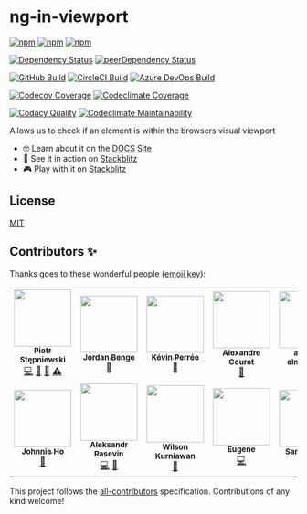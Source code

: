 # ng-in-viewport

[![npm][npm-badge-version]][npm-badge-url]
[![npm][npm-badge-license]][npm-badge-url]
[![npm][npm-badge-downloads]][npm-badge-url]

[![Dependency Status][david-badge]][david-badge-url]
[![peerDependency Status][david-peer-badge]][david-peer-badge-url]

[![GitHub Build][github-workflow-badge]][github-workflow-badge-url]
[![CircleCI Build][circle-ci-badge]][circle-ci-badge-url]
[![Azure DevOps Build][azure-devops-badge]][azure-devops-badge-url]

[![Codecov Coverage][codecov-badge]][codecov-badge-url]
[![Codeclimate Coverage][codeclimate-coverage-badge]][codeclimate-coverage-badge-url]

[![Codacy Quality][codacy-badge]][codacy-badge-url]
[![Codeclimate Maintainability][codeclimate-maintainability-badge]][codeclimate-maintainability-badge-url]

Allows us to check if an element is within the browsers visual viewport

- 🤓 Learn about it on the [DOCS Site][lib-docs]
- 🚀 See it in action on [Stackblitz][example-app]
- 🎮 Play with it on [Stackblitz][example-app-embed]

## License

[MIT](https://github.com/k3nsei/ng-in-viewport/blob/stable/LICENSE)

## Contributors ✨

Thanks goes to these wonderful people ([emoji key](https://allcontributors.org/docs/en/emoji-key)):

<!-- ALL-CONTRIBUTORS-LIST:START - Do not remove or modify this section -->
<!-- prettier-ignore-start -->
<!-- markdownlint-disable -->
<table>
  <tr>
    <td align="center"><a href="https://github.com/k3nsei"><img src="https://avatars2.githubusercontent.com/u/190422?v=4?s=100" width="100px;" alt=""/><br /><sub><b>Piotr Stępniewski</b></sub></a><br /><a href="https://github.com/k3nsei/ng-in-viewport/commits?author=k3nsei" title="Code">💻</a> <a href="https://github.com/k3nsei/ng-in-viewport/commits?author=k3nsei" title="Documentation">📖</a> <a href="https://github.com/k3nsei/ng-in-viewport/pulls?q=is%3Apr+reviewed-by%3Ak3nsei" title="Reviewed Pull Requests">👀</a> <a href="https://github.com/k3nsei/ng-in-viewport/commits?author=k3nsei" title="Tests">⚠️</a></td>
    <td align="center"><a href="https://github.com/Bengejd"><img src="https://avatars3.githubusercontent.com/u/11723093?v=4?s=100" width="100px;" alt=""/><br /><sub><b>Jordan Benge</b></sub></a><br /><a href="#blog-Bengejd" title="Blogposts">📝</a></td>
    <td align="center"><a href="https://github.com/numerized"><img src="https://avatars1.githubusercontent.com/u/166829?v=4?s=100" width="100px;" alt=""/><br /><sub><b>Kévin Perrée</b></sub></a><br /><a href="https://github.com/k3nsei/ng-in-viewport/issues?q=author%3Anumerized" title="Bug reports">🐛</a></td>
    <td align="center"><a href="https://github.com/OzoTek"><img src="https://avatars3.githubusercontent.com/u/6436053?v=4?s=100" width="100px;" alt=""/><br /><sub><b>Alexandre Couret</b></sub></a><br /><a href="https://github.com/k3nsei/ng-in-viewport/issues?q=author%3AOzoTek" title="Bug reports">🐛</a></td>
    <td align="center"><a href="https://github.com/anwar-elmawardy"><img src="https://avatars0.githubusercontent.com/u/23740710?v=4?s=100" width="100px;" alt=""/><br /><sub><b>anwar-elmawardy</b></sub></a><br /><a href="https://github.com/k3nsei/ng-in-viewport/issues?q=author%3Aanwar-elmawardy" title="Bug reports">🐛</a></td>
    <td align="center"><a href="https://github.com/jwillebrands"><img src="https://avatars0.githubusercontent.com/u/8925?v=4?s=100" width="100px;" alt=""/><br /><sub><b>Jan-Willem Willebrands</b></sub></a><br /><a href="https://github.com/k3nsei/ng-in-viewport/issues?q=author%3Ajwillebrands" title="Bug reports">🐛</a></td>
    <td align="center"><a href="https://github.com/CSchulz"><img src="https://avatars2.githubusercontent.com/u/1520593?v=4?s=100" width="100px;" alt=""/><br /><sub><b>CSchulz </b></sub></a><br /><a href="https://github.com/k3nsei/ng-in-viewport/issues?q=author%3ACSchulz" title="Bug reports">🐛</a></td>
  </tr>
  <tr>
    <td align="center"><a href="https://github.com/Silvest89"><img src="https://avatars2.githubusercontent.com/u/2388338?v=4?s=100" width="100px;" alt=""/><br /><sub><b>Johnnie Ho</b></sub></a><br /><a href="https://github.com/k3nsei/ng-in-viewport/issues?q=author%3ASilvest89" title="Bug reports">🐛</a></td>
    <td align="center"><a href="https://github.com/pasevin"><img src="https://avatars2.githubusercontent.com/u/1058469?v=4?s=100" width="100px;" alt=""/><br /><sub><b>Aleksandr Pasevin</b></sub></a><br /><a href="https://github.com/k3nsei/ng-in-viewport/commits?author=pasevin" title="Code">💻</a> <a href="https://github.com/k3nsei/ng-in-viewport/issues?q=author%3Apasevin" title="Bug reports">🐛</a></td>
    <td align="center"><a href="https://github.com/wkurniawan07"><img src="https://avatars2.githubusercontent.com/u/7261051?v=4?s=100" width="100px;" alt=""/><br /><sub><b>Wilson Kurniawan</b></sub></a><br /><a href="https://github.com/k3nsei/ng-in-viewport/issues?q=author%3Awkurniawan07" title="Bug reports">🐛</a></td>
    <td align="center"><a href="https://github.com/basters"><img src="https://avatars0.githubusercontent.com/u/17099950?v=4?s=100" width="100px;" alt=""/><br /><sub><b>Eugene</b></sub></a><br /><a href="https://github.com/k3nsei/ng-in-viewport/commits?author=basters" title="Code">💻</a></td>
    <td align="center"><a href="https://github.com/samizarraa"><img src="https://avatars3.githubusercontent.com/u/20872538?v=4?s=100" width="100px;" alt=""/><br /><sub><b>Sami Zarraa</b></sub></a><br /><a href="https://github.com/k3nsei/ng-in-viewport/issues?q=author%3Asamizarraa" title="Bug reports">🐛</a></td>
  </tr>
</table>

<!-- markdownlint-restore -->
<!-- prettier-ignore-end -->

<!-- ALL-CONTRIBUTORS-LIST:END -->

This project follows the [all-contributors][all-contributors-url] specification. Contributions of any kind welcome!

<!-- LINKS-DEFINITIONS-LIST:START -->
<!-- prettier-ignore-start -->
<!-- markdownlint-disable -->
[circle-ci-badge]: https://img.shields.io/circleci/build/github/k3nsei/ng-in-viewport/stable?logo=CircleCi&style=flat-square&token=1c961beeff7d2e03a4203efd1858081b9901caac
[circle-ci-badge-url]: https://circleci.com/gh/k3nsei/ng-in-viewport/tree/stable
[azure-devops-badge]: https://img.shields.io/azure-devops/build/k3nsei/a2099adb-d5fb-4377-b950-042475976b1e/3?logo=Azure%20Pipelines&style=flat-square
[azure-devops-badge-url]: https://k3nsei.visualstudio.com/ng-in-viewport/_build/latest?definitionId=3
[github-workflow-badge]: https://img.shields.io/github/workflow/status/k3nsei/ng-in-viewport/Main?logo=GitHub&style=flat-square
[github-workflow-badge-url]: https://github.com/k3nsei/ng-in-viewport/actions?query=workflow%3AMain
[codeclimate-coverage-badge]: https://img.shields.io/codeclimate/coverage/k3nsei/ng-in-viewport?logo=Code%20Climate&style=flat-square
[codeclimate-coverage-badge-url]: https://codeclimate.com/github/k3nsei/ng-in-viewport/test_coverage
[codeclimate-maintainability-badge]: https://img.shields.io/codeclimate/maintainability/k3nsei/ng-in-viewport?logo=Code%20Climate&style=flat-square
[codeclimate-maintainability-badge-url]: https://codeclimate.com/github/k3nsei/ng-in-viewport/maintainability
[codacy-badge]: https://img.shields.io/codacy/grade/ecdd996716754fa395314f98f60b0c2a?logo=codacy&style=flat-square
[codacy-badge-url]: https://www.codacy.com/manual/k3nsei/ng-in-viewport?utm_source=github.com&utm_medium=referral&utm_content=k3nsei/ng-in-viewport&utm_campaign=Badge_Grade
[codecov-badge]: https://img.shields.io/codecov/c/github/k3nsei/ng-in-viewport/develop?logo=codecov&style=flat-square
[codecov-badge-url]: https://codecov.io/gh/k3nsei/ng-in-viewport
[david-badge]: https://img.shields.io/david/k3nsei/ng-in-viewport?logo=node.js&path=projects%2Fng-in-viewport&style=flat-square
[david-badge-url]: https://david-dm.org/k3nsei/ng-in-viewport/develop?path=projects/ng-in-viewport
[david-peer-badge]: https://img.shields.io/david/peer/k3nsei/ng-in-viewport?logo=node.js&path=projects%2Fng-in-viewport&style=flat-square
[david-peer-badge-url]: https://david-dm.org/k3nsei/ng-in-viewport/develop?type=peer&path=projects/ng-in-viewport
[npm-badge-version]: https://img.shields.io/npm/v/ng-in-viewport?style=flat-square
[npm-badge-license]: https://img.shields.io/npm/l/ng-in-viewport?style=flat-square
[npm-badge-downloads]: https://img.shields.io/npm/dm/ng-in-viewport?style=flat-square
[npm-badge-url]: https://www.npmjs.com/package/ng-in-viewport
[lib-docs]: https://k3nsei.gitbook.io/ng-in-viewport/
[example-app]: https://ng-in-viewport-example.stackblitz.io/
[example-app-embed]: https://stackblitz.com/edit/ng-in-viewport-example?embed=1&file=src/main.ts
[all-contributors-url]: https://github.com/all-contributors/all-contributors
<!-- markdownlint-restore -->
<!-- prettier-ignore-end -->

<!-- LINKS-DEFINITIONS-LIST:END -->
